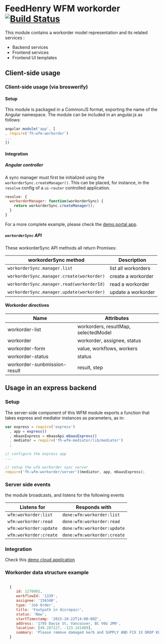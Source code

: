 # FeedHenry WFM workorder [![Build Status](https://travis-ci.org/feedhenry-raincatcher/raincatcher-workorder.png)](https://travis-ci.org/feedhenry-raincatcher/raincatcher-workorder)

This module contains a workorder model representation and its related services :
- Backend services
- Frontend services
- Frontend UI templates

## Client-side usage

### Client-side usage (via broswerify)

#### Setup
This module is packaged in a CommonJS format, exporting the name of the Angular namespace.  The module can be included in an angular.js as follows:

```javascript
angular.module('app', [
, require('fh-wfm-workorder')
...
])
```

#### Integration

##### Angular controller
A sync manager must first be initialized using the `workorderSync.createManager()`.  This can be placed, for instance, in the `resolve` config of a `ui-router` controlled application.

```javascript
resolve: {
  workorderManager: function(workorderSync) {
    return workorderSync.createManager();
  }
}
```
For a more complete example, please check the [demo portal app](https://github.com/feedhenry-staff/wfm-portal/blob/master/src/app/main.js).


##### `workorderSync` API
These workorderSync API methods all return Promises:

| workorderSync method | Description |
| -------------------- | ----------- |
| `workorderSync.manager.list` | list all workorders |
| `workorderSync.manager.create(workorder)` | create a workorder |
| `workorderSync.manager.read(workorderId)` | read a workorder |
| `workorderSync.manager.update(workorder)` | update a workorder |

#### Workorder directives

| Name | Attributes |
| ---- | ----------- |
| workorder-list | workorders, resultMap, selectedModel |
| workorder | workorder, assignee, status |
| workorder-form | value, workflows, workers |
| workorder-status | status |
| workorder-sunbmission-result | result, step |


## Usage in an express backend

### Setup
The server-side component of this WFM module exports a function that takes express and mediator instances as parameters, as in:

```javascript
var express = require('express')
  , app = express()
  , mbaasExpress = mbaasApi.mbaasExpress()
  , mediator = require('fh-wfm-mediator/lib/mediator')
  ;

// configure the express app
...

// setup the wfm workorder sync server
require('fh-wfm-workorder/server')(mediator, app, mbaasExpress);

```

### Server side events
the module broadcasts, and listens for the following events

| Listens for | Responds with |
| ----------- | ------------- |
| `wfm:workorder:list` | `done:wfm:workorder:list` |
| `wfm:workorder:read` | `done:wfm:workorder:read` |
| `wfm:workorder:update` | `done:wfm:workorder:update` |
| `wfm:workorder:create` | `done:wfm:workorder:create` |

### Integration

Check this [demo cloud application](https://github.com/feedhenry-staff/wfm-cloud/blob/master/lib/app/workorder.js)

### Workorder data structure example

```javascript

  {
     id: 1276001,
     workflowId: '1339',
     assignee: '156340',
     type: 'Job Order',
     title: 'Footpath in disrepair',
     status: 'New',
     startTimestamp: '2015-10-22T14:00:00Z',
     address: '1795 Davie St, Vancouver, BC V6G 2M9',
     location: [49.287227, -123.141489],
     summary: 'Please remove damaged kerb and SUPPLY AND FIX 1X DROP KERB CENTRE BN 125 X 150 cart away from site outside number 3.'
  }

```
